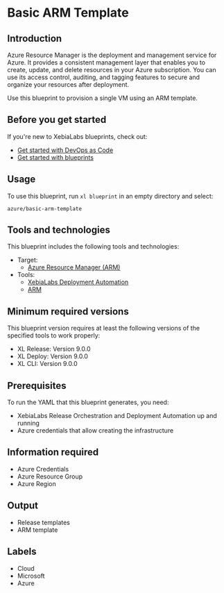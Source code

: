 # Basic ARM Template

## Introduction

Azure Resource Manager is the deployment and management service for Azure. It provides a consistent management layer that enables you to create, update, and delete resources in your Azure subscription. You can use its access control, auditing, and tagging features to secure and organize your resources after deployment.

Use this blueprint to provision a single VM using an ARM template.

## Before you get started

If you're new to XebiaLabs blueprints, check out:

* [Get started with DevOps as Code](https://docs.xebialabs.com/xl-release/concept/get-started-with-devops-as-code.html)
* [Get started with blueprints](https://docs.xebialabs.com/xl-release/concept/get-started-with-blueprints.html)

## Usage

To use this blueprint, run `xl blueprint` in an empty directory and select:

```plain
azure/basic-arm-template
```

## Tools and technologies

This blueprint includes the following tools and technologies:

* Target:
  * [Azure Resource Manager (ARM)](https://docs.microsoft.com/en-us/azure/azure-resource-manager/resource-group-overview)
* Tools:
  * [XebiaLabs Deployment Automation](https://xebialabs.com/products/xl-deploy/)
  * [ARM](https://docs.microsoft.com/en-us/azure/azure-resource-manager/resource-group-authoring-templates)

## Minimum required versions

This blueprint version requires at least the following versions of the specified tools to work properly:

* XL Release: Version 9.0.0
* XL Deploy: Version 9.0.0
* XL CLI: Version 9.0.0

## Prerequisites

To run the YAML that this blueprint generates, you need:

* XebiaLabs Release Orchestration and Deployment Automation up and running
* Azure credentials that allow creating the infrastructure

## Information required

* Azure Credentials
* Azure Resource Group
* Azure Region

## Output

* Release templates
* ARM template

## Labels

* Cloud
* Microsoft
* Azure

